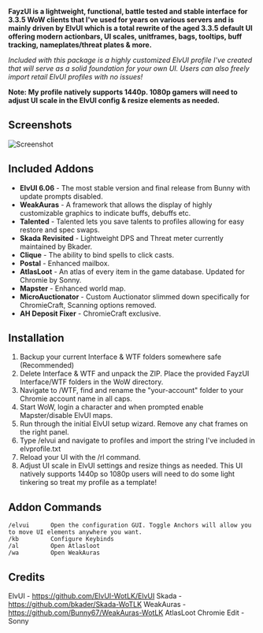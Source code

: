 **FayzUI is a lightweight, functional, battle tested and stable interface for 3.3.5 WoW clients that I've used for years on various servers and is mainly driven by ElvUI which is a total rewrite of the aged 3.3.5 default UI offering modern actionbars, UI scales, unitframes, bags, tooltips, buff tracking, nameplates/threat plates & more.**
   
 *Included with this package is a highly customized ElvUI profile I've created that will serve as a solid foundation for your own UI. Users can also freely import retail ElvUI profiles with no issues!* 

 **Note: My profile natively supports 1440p. 1080p gamers will need to adjust UI scale in the ElvUI config & resize elements as needed.** 

## Screenshots

![Screenshot](https://i.imgur.com/OBMK0T3.jpg)

## Included Addons
*  **ElvUI 6.06** - The most stable version and final release from Bunny with update prompts disabled.
*  **WeakAuras** -  A framework that allows the display of highly customizable graphics to indicate buffs, debuffs etc.
*  **Talented** -  Talented lets you save talents to profiles allowing for easy restore and spec swaps.
*  **Skada Revisited** - Lightweight DPS and Threat meter currently maintained by Bkader.
*  **Clique** - The ability to bind spells to click casts.
*  **Postal** - Enhanced mailbox.
*  **AtlasLoot** - An atlas of every item in the game database. Updated for Chromie by Sonny.
*  **Mapster** - Enhanced world map.
*  **MicroAuctionator** - Custom Auctionator slimmed down specifically for ChromieCraft, Scanning options removed.
*  **AH Deposit Fixer** - ChromieCraft exclusive.    

## Installation
1. Backup your current Interface & WTF folders somewhere safe (Recommended)   
2. Delete Interface & WTF and unpack the ZIP. Place the provided FayzUI Interface/WTF folders in the WoW directory.
3. Navigate to /WTF, find and rename the "your-account" folder to your Chromie account name in all caps.   
4. Start WoW, login a character and when prompted enable Mapster/disable ElvUI maps.
5. Run through the initial ElvUI setup wizard. Remove any chat frames on the right panel.
5. Type /elvui and navigate to profiles and import the string I've included in elvprofile.txt
6. Reload your UI with the /rl command.
7. Adjust UI scale in ElvUI settings and resize things as needed. This UI natively supports 1440p so 1080p users will need to do some light tinkering so treat my profile as a template!

## Addon Commands

    /elvui      Open the configuration GUI. Toggle Anchors will allow you to move UI elements anywhere you want.
    /kb         Configure Keybinds 
    /al         Open Atlasloot
	/wa         Open WeakAuras

## Credits

ElvUI - https://github.com/ElvUI-WotLK/ElvUI
Skada - https://github.com/bkader/Skada-WoTLK
WeakAuras - https://github.com/Bunny67/WeakAuras-WotLK
AtlasLoot Chromie Edit - Sonny







